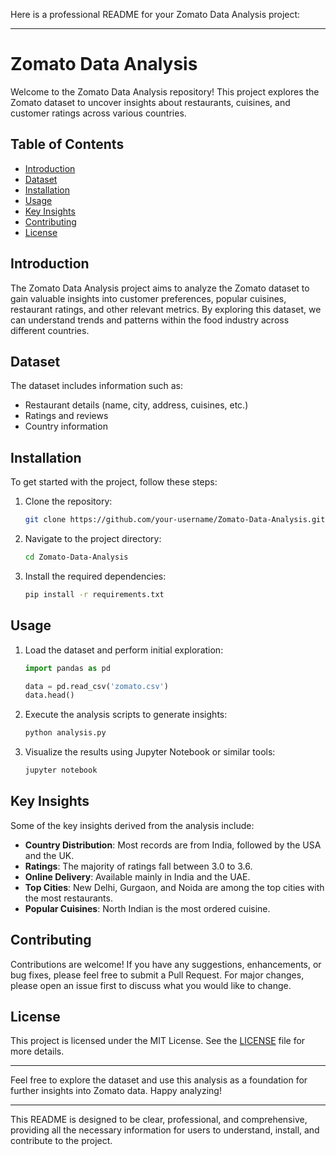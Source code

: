 Here is a professional README for your Zomato Data Analysis project:

---

# Zomato Data Analysis

Welcome to the Zomato Data Analysis repository! This project explores the Zomato dataset to uncover insights about restaurants, cuisines, and customer ratings across various countries.

## Table of Contents
- [Introduction](#introduction)
- [Dataset](#dataset)
- [Installation](#installation)
- [Usage](#usage)
- [Key Insights](#key-insights)
- [Contributing](#contributing)
- [License](#license)

## Introduction

The Zomato Data Analysis project aims to analyze the Zomato dataset to gain valuable insights into customer preferences, popular cuisines, restaurant ratings, and other relevant metrics. By exploring this dataset, we can understand trends and patterns within the food industry across different countries.

## Dataset

The dataset includes information such as:

- Restaurant details (name, city, address, cuisines, etc.)
- Ratings and reviews
- Country information

## Installation

To get started with the project, follow these steps:

1. Clone the repository:
   ```sh
   git clone https://github.com/your-username/Zomato-Data-Analysis.git
   ```
2. Navigate to the project directory:
   ```sh
   cd Zomato-Data-Analysis
   ```
3. Install the required dependencies:
   ```sh
   pip install -r requirements.txt
   ```

## Usage

1. Load the dataset and perform initial exploration:
   ```python
   import pandas as pd

   data = pd.read_csv('zomato.csv')
   data.head()
   ```
2. Execute the analysis scripts to generate insights:
   ```sh
   python analysis.py
   ```
3. Visualize the results using Jupyter Notebook or similar tools:
   ```sh
   jupyter notebook
   ```

## Key Insights

Some of the key insights derived from the analysis include:

- **Country Distribution**: Most records are from India, followed by the USA and the UK.
- **Ratings**: The majority of ratings fall between 3.0 to 3.6.
- **Online Delivery**: Available mainly in India and the UAE.
- **Top Cities**: New Delhi, Gurgaon, and Noida are among the top cities with the most restaurants.
- **Popular Cuisines**: North Indian is the most ordered cuisine.

## Contributing

Contributions are welcome! If you have any suggestions, enhancements, or bug fixes, please feel free to submit a Pull Request. For major changes, please open an issue first to discuss what you would like to change.

## License

This project is licensed under the MIT License. See the [LICENSE](LICENSE) file for more details.

---

Feel free to explore the dataset and use this analysis as a foundation for further insights into Zomato data. Happy analyzing!

---

This README is designed to be clear, professional, and comprehensive, providing all the necessary information for users to understand, install, and contribute to the project.
